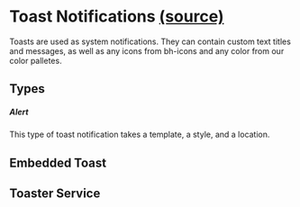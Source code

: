 Toast Notifications [(source)](https://github.com/bullhorn/novo-elements/blob/master/src/elements/toast)
========================================================================================================

Toasts are used as system notifications. They can contain custom text titles and messages, as well as any icons from bh\-icons and any color from our color palletes.

Types
-----

##### Alert

This type of toast notification takes a template, a style, and a location.

Embedded Toast
--------------

<code-example example="toast-usage"></code-example>


Toaster Service
---------------

<code-example example="toast-service"></code-example>
